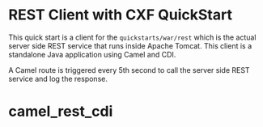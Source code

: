 # REST Client with CXF QuickStart

This quick start is a client for the `quickstarts/war/rest` which is the actual server side REST service that runs inside Apache Tomcat.
This client is a standalone Java application using Camel and CDI.

A Camel route is triggered every 5th second to call the server side REST service and log the response.
# camel_rest_cdi
